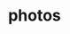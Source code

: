---
layout: photos
permalink: /photos/
title: photos
# description: Materials for courses you taught. Replace this text with your description.
nav: true
weight: 40
---